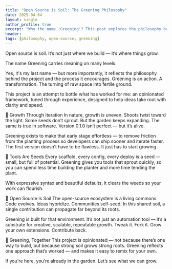 ```yaml
---
title: "Open Source is Soil: The Greening Philosophy"
date: 2025-04-04
layout: single
author_profile: true
excerpt: "Why the name 'Greening'? This post explores the philosophy behind the project, and how open source mirrors the fertile, collaborative soil where ideas take root and thrive."
header:
tags: [philosophy, open-source, greening]
---
```


Open source is soil. It’s not just where we build — it’s where things grow.

The name Greening carries meaning on many levels.

Yes, it's my last name — but more importantly, it reflects the philosophy behind the project and the process it encourages. Greening is an action. A transformation. The turning of raw space into fertile ground.

This project is an attempt to bottle what has worked for me: an opinionated framework, tuned through experience, designed to help ideas take root with clarity and speed.

🌱 Growth Through Iteration
In nature, growth is uneven. Shoots twist toward the light. Some seeds don’t sprout. But the garden keeps expanding. The same is true in software. Version 0.1.0 isn’t perfect — but it’s alive.

Greening exists to make that early stage effortless — to remove friction from the planting process so developers can ship sooner and iterate faster. The first version doesn’t have to be flawless. It just has to start growing.

🌰 Tools Are Seeds
Every scaffold, every config, every deploy is a seed — small, but full of potential. Greening gives you tools that sprout quickly, so you can spend less time building the planter and more time tending the plant.

With expressive syntax and beautiful defaults, it clears the weeds so your work can flourish.

🌿 Open Source Is Soil
The open-source ecosystem is a living commons. Code evolves. Ideas hybridize. Communities self-seed. In this shared soil, a single contribution can propagate far beyond its roots.

Greening is built for that environment. It’s not just an automation tool — it’s a substrate for creative, scalable, repeatable growth. Tweak it. Fork it. Grow your own extensions. Contribute back.

🌾 Greening, Together
This project is opinionated — not because there’s one way to build, but because strong soil grows strong roots. Greening reflects one approach that’s worked — and makes it easy to remix for your own.

If you're here, you’re already in the garden. Let’s see what we can grow.